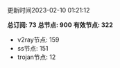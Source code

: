 更新时间2023-02-10 01:21:12

**总订阅: 73**
**总节点: 900**
**有效节点: 322**
- v2ray节点: 159
- ss节点: 151
- trojan节点: 12
